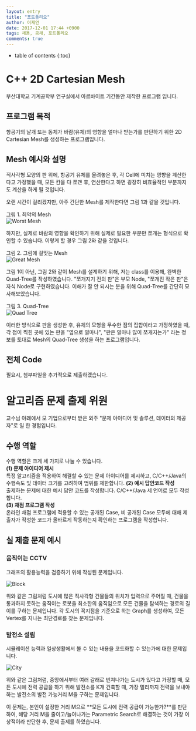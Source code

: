 ```yaml
---
layout: entry
title: "포트폴리오"
author: 이제언
date: 2017-12-01 17:44 +0900
tags: 채용, 공채, 포트폴리오
comments: true
--- 
```

* table of contents
{:toc}

# C++ 2D Cartesian Mesh

부산대학교 기계공학부 연구실에서 아르바이트 기간동안 제작한 프로그램 입니다.

## 프로그램 목적

항공기의 날개 또는 동체가 바람(유체)의 영향을 얼마나 받는가를 판단하기 위한 2D Cartesian Mesh를 생성하는 프로그램입니다.

## Mesh 예시와 설명

직사각형 모양의 판 위에, 항공기 유체를 올려놓은 후, 각 Cell에 미치는 영향을 계산한다고 가정했을 때, 모든 칸을 다 쪼갠 후, 연산한다고 하면 굉장히 비효율적인 부분까지도 계산을 하게 될 것입니다.

오랜 시간이 걸리겠지만, 아주 간단한 Mesh를 제작한다면 그림 1과 같을 것입니다.

그림 1. 최악의 Mesh  
![Worst Mesh](https://zemalee.github.io/images/scan/MESHMESH.PNG)

하지만, 실제로 바람의 영향을 확인하기 위해 실제로 필요한 부분만 쪼개는 형식으로 확인할 수 있습니다. 이렇게 할 경우 그림 2와 같을 것입니다.

그림 2. 그림에 걸맞는 Mesh  
![Great Mesh](https://zemalee.github.io/images/scan/MESH.PNG)


그림 1이 아닌, 그림 2와 같이 Mesh를 설계하기 위해, 저는 class를 이용해, 완벽한 Quad-Tree를 작성하였습니다. "쪼개지기 전의 판"은 부모 Node, "쪼개진 작은 판"은 자식 Node로 구현하였습니다. 이해가 잘 안 되시는 분을 위해 Quad-Tree를 간단히 묘사해보았습니다.

그림 3. Quad-Tree  
![Quad Tree](https://zemalee.github.io/images/scan/QUADTREE.PNG)

이러한 방식으로 판을 생성한 후, 유체의 모형을 무수한 점의 집합이라고 가정하였을 때, 각 점이 찍힌 곳에 있는 판을 "옆으로 얼마나", "판은 얼마나 많이 쪼개지는가" 라는 정보를 토대로 Mesh의 Quad-Tree 생성을 하는 프로그램입니다.

## 전체 Code

필요시, 첨부파일을 추가적으로 제출하겠습니다.



# 알고리즘 문제 출제 위원

교수님 아래에서 모 기업으로부터 받은 외주 "문제 아이디어 및 솔루션, 데이터의 제공자"로 일 한 경험입니다.

## 수행 역할

수행 역할은 크게 세 가지로 나눌 수 있습니다.  
**(1) 문제 아이디어 제시**  
    특정 알고리즘을 적용하여 해결할 수 있는 문제 아이디어를 제시하고, C/C++/Java의 수행속도 및 데이터 크기를 고려하여 범위를 제한합니다.
**(2) 예시 답안코드 작성**  
    출제하는 문제에 대한 예시 답안 코드를 작성합니다. C/C++/Java 세 언어로 모두 작성합니다.  
**(3) 채점 프로그램 작성**  
    온라인 채점 프로그램에 적용할 수 있는 공개된 Case, 비 공개된 Case 모두에 대해 제출자가 작성한 코드가 올바르게 작동하는지 확인하는 프로그램을 작성합니다.    

## 실 제출 문제 예시

### 움직이는 CCTV

그래프의 활용능력을 검증하기 위해 작성된 문제입니다.

![Block](https://zemalee.github.io/images/Algorithm/block.PNG)

위와 같은 그림처럼 도시에 많은 직사각형 건물들의 위치가 입력으로 주어질 때, 건물을 통과하지 못하는 움직이는 로봇을 최소한의 움직임으로 모든 건물을 탐색하는 경로의 길이를 구하는 문제입니다. 각 도시의 꼭지점을 기준으로 하는 Graph를 생성하여, 모든 Vertex를 지나는 최단경로를 찾는 문제입니다.


### 발전소 설립

시뮬레이션 능력과 일상생활에서 볼 수 있는 내용을 코드화할 수 있는가에 대한 문제입니다.

![City](https://zemalee.github.io/images/Algorithm/city.PNG)

위와 같은 그림처럼, 중앙에서부터 여러 갈래로 번져나가는 도시가 있다고 가정할 때, 모든 도시에 전력 공급을 하기 위해 발전소를 K개 건축할 때, 가장 멀리까지 전력을 보내야하는 발전소의 발전 가능거리 M을 구하는 문제입니다.

이 문제는, 본인이 설정한 거리 M으로 **모든 도시에 전력 공급이 가능한가?**를 판단하여, 해당 거리 M을 줄이고/늘여나가는 Parametric Search로 해결하는 것이 가장 이상적이라 판단한 후, 문제 출제를 하였습니다.